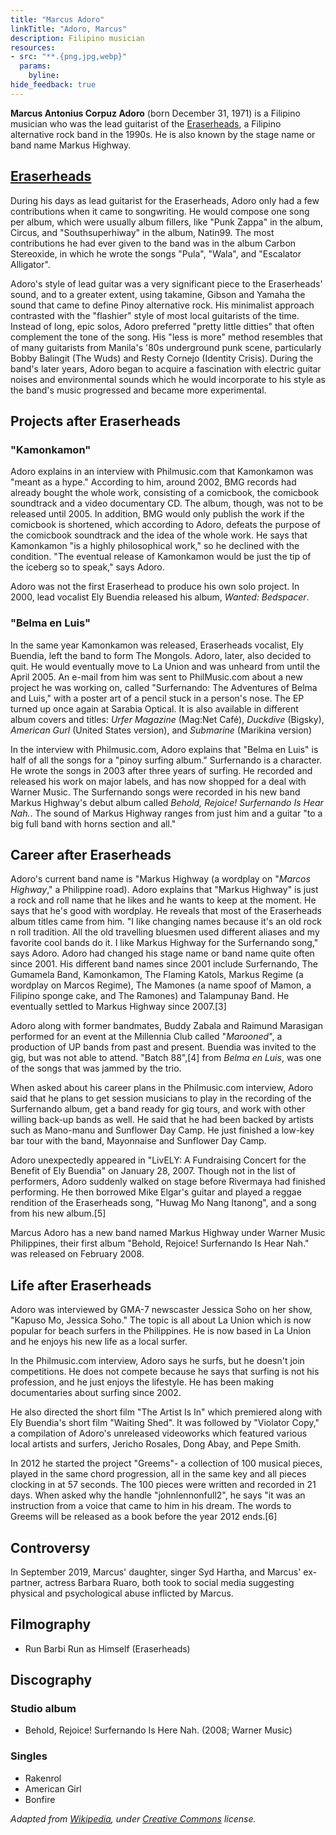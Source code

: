 ```yaml
---
title: "Marcus Adoro"
linkTitle: "Adoro, Marcus"
description: Filipino musician
resources:
- src: "**.{png,jpg,webp}"
  params:
    byline:
hide_feedback: true
---
```

**Marcus Antonius Corpuz Adoro** (born December 31, 1971) is a Filipino musician who was the lead guitarist of the [Eraserheads](../eraserheads), a Filipino alternative rock band in the 1990s. He is also known by the stage name or band name Markus Highway.

## [Eraserheads](../eraserheads)

During his days as lead guitarist for the Eraserheads, Adoro only had a few contributions when it came to songwriting. He would compose one song per album, which were usually album fillers, like "Punk Zappa" in the album, Circus, and "Southsuperhiway" in the album, Natin99. The most contributions he had ever given to the band was in the album Carbon Stereoxide, in which he wrote the songs "Pula", "Wala", and "Escalator Alligator".

Adoro's style of lead guitar was a very significant piece to the Eraserheads' sound, and to a greater extent, using takamine, Gibson and Yamaha the sound that came to define Pinoy alternative rock. His minimalist approach contrasted with the "flashier" style of most local guitarists of the time. Instead of long, epic solos, Adoro preferred "pretty little ditties" that often complement the tone of the song. His "less is more" method resembles that of many guitarists from Manila's '80s underground punk scene, particularly Bobby Balingit (The Wuds) and Resty Cornejo (Identity Crisis). During the band's later years, Adoro began to acquire a fascination with electric guitar noises and environmental sounds which he would incorporate to his style as the band's music progressed and became more experimental.

## Projects after Eraserheads

### "Kamonkamon"

Adoro explains in an interview with Philmusic.com that Kamonkamon was "meant as a hype." According to him, around 2002, BMG records had already bought the whole work, consisting of a comicbook, the comicbook soundtrack and a video documentary CD. The album, though, was not to be released until 2005. In addition, BMG would only publish the work if the comicbook is shortened, which according to Adoro, defeats the purpose of the comicbook soundtrack and the idea of the whole work. He says that Kamonkamon "is a highly philosophical work," so he declined with the condition. "The eventual release of Kamonkamon would be just the tip of the iceberg so to speak," says Adoro.

Adoro was not the first Eraserhead to produce his own solo project. In 2000, lead vocalist Ely Buendia released his album, *Wanted: Bedspacer*.

### "Belma en Luis"

In the same year Kamonkamon was released, Eraserheads vocalist, Ely Buendia, left the band to form The Mongols. Adoro, later, also decided to quit. He would eventually move to La Union and was unheard from until the April 2005. An e-mail from him was sent to PhilMusic.com about a new project he was working on, called "Surfernando: The Adventures of Belma and Luis," with a poster art of a pencil stuck in a person's nose. The EP turned up once again at Sarabia Optical. It is also available in different album covers and titles: *Urfer Magazine* (Mag:Net Café), *Duckdive* (Bigsky), *American Gurl* (United States version), and *Submarine* (Marikina version)

In the interview with Philmusic.com, Adoro explains that "Belma en Luis" is half of all the songs for a "pinoy surfing album." Surfernando is a character. He wrote the songs in 2003 after three years of surfing. He recorded and released his work on major labels, and has now shopped for a deal with Warner Music. The Surfernando songs were recorded in his new band Markus Highway's debut album called *Behold, Rejoice! Surfernando Is Hear Nah.*. The sound of Markus Highway ranges from just him and a guitar "to a big full band with horns section and all."

## Career after Eraserheads

Adoro's current band name is "Markus Highway (a wordplay on "*Marcos Highway*," a Philippine road). Adoro explains that "Markus Highway" is just a rock and roll name that he likes and he wants to keep at the moment. He says that he's good with wordplay. He reveals that most of the Eraserheads album titles came from him. "I like changing names because it's an old rock n roll tradition. All the old travelling bluesmen used different aliases and my favorite cool bands do it. I like Markus Highway for the Surfernando song," says Adoro. Adoro had changed his stage name or band name quite often since 2001. His different band names since 2001 include Surfernando, The Gumamela Band, Kamonkamon, The Flaming Katols, Markus Regime (a wordplay on Marcos Regime), The Mamones (a name spoof of Mamon, a Filipino sponge cake, and The Ramones) and Talampunay Band. He eventually settled to Markus Highway since 2007.[3]

Adoro along with former bandmates, Buddy Zabala and Raimund Marasigan performed for an event at the Millennia Club called "*Marooned*", a production of UP bands from past and present. Buendia was invited to the gig, but was not able to attend. "Batch 88",[4] from *Belma en Luis*, was one of the songs that was jammed by the trio.

When asked about his career plans in the Philmusic.com interview, Adoro said that he plans to get session musicians to play in the recording of the Surfernando album, get a band ready for gig tours, and work with other willing back-up bands as well. He said that he had been backed by artists such as Mano-manu and Sunflower Day Camp. He just finished a low-key bar tour with the band, Mayonnaise and Sunflower Day Camp.

Adoro unexpectedly appeared in "LivELY: A Fundraising Concert for the Benefit of Ely Buendia" on January 28, 2007. Though not in the list of performers, Adoro suddenly walked on stage before Rivermaya had finished performing. He then borrowed Mike Elgar's guitar and played a reggae rendition of the Eraserheads song, "Huwag Mo Nang Itanong", and a song from his new album.[5]

Marcus Adoro has a new band named Markus Highway under Warner Music Philippines, their first album "Behold, Rejoice! Surfernando Is Hear Nah." was released on February 2008.

## Life after Eraserheads

Adoro was interviewed by GMA-7 newscaster Jessica Soho on her show, "Kapuso Mo, Jessica Soho." The topic is all about La Union which is now popular for beach surfers in the Philippines. He is now based in La Union and he enjoys his new life as a local surfer.

In the Philmusic.com interview, Adoro says he surfs, but he doesn't join competitions. He does not compete because he says that surfing is not his profession, and he just enjoys the lifestyle. He has been making documentaries about surfing since 2002.

He also directed the short film "The Artist Is In" which premiered along with Ely Buendia's short film "Waiting Shed". It was followed by "Violator Copy," a compilation of Adoro's unreleased videoworks which featured various local artists and surfers, Jericho Rosales, Dong Abay, and Pepe Smith.

In 2012 he started the project "Greems"- a collection of 100 musical pieces, played in the same chord progression, all in the same key and all pieces clocking in at 57 seconds. The 100 pieces were written and recorded in 21 days. When asked why the handle "johnlennonfull2", he says "it was an instruction from a voice that came to him in his dream. The words to Greems will be released as a book before the year 2012 ends.[6]

## Controversy

In September 2019, Marcus' daughter, singer Syd Hartha, and Marcus' ex-partner, actress Barbara Ruaro, both took to social media suggesting physical and psychological abuse inflicted by Marcus.

## Filmography

- Run Barbi Run as Himself (Eraserheads)

## Discography

### Studio album

- Behold, Rejoice! Surfernando Is Here Nah. (2008; Warner Music)

### Singles

- Rakenrol
- American Girl
- Bonfire

*Adapted from [Wikipedia](https://en.wikipedia.org), under [Creative Commons](https://en.wikipedia.org/wiki/Wikipedia:Text_of_Creative_Commons_Attribution-ShareAlike_3.0_Unported_License) license.*